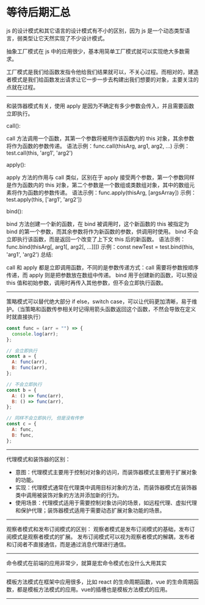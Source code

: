# 等待后期汇总

js 的设计模式和其它语言的设计模式有不小的区别，因为 js 是一个动态类型语言，弱类型让它天然实现了不少设计模式。

抽象工厂模式在 js 中的应用很少，基本用简单工厂模式就可以实现绝大多数需求。

工厂模式是我们给函数发指令他给我们结果就可以，不关心过程。而相对的，建造者模式是我们给函数发出请求让它一步一步去构建出我们想要的对象，主要关注的点就在过程。

---

和装饰器模式有关，使用 apply 是因为不确定有多少参数会传入，并且需要函数立即执行。

call():

call 方法调用一个函数，其第一个参数将被用作该函数内的 this 对象，其余参数将作为函数的参数传递。
语法示例：func.call(thisArg, arg1, arg2, ...)
示例：test.call(this, 'arg1', 'arg2')

apply():

apply 方法的作用与 call 类似，区别在于 apply 接受两个参数，第一个参数同样是作为函数内的 this 对象，第二个参数是一个数组或类数组对象，其中的数组元素将作为函数的参数传递。
语法示例：func.apply(thisArg, [argsArray])
示例：test.apply(this, ['arg1', 'arg2'])

bind():

bind 方法创建一个新的函数，在 bind 被调用时，这个新函数的 this 被指定为 bind 的第一个参数，而其余参数将作为新函数的参数，供调用时使用。
bind 不会立即执行该函数，而是返回一个改变了上下文 this 后的新函数。
语法示例：func.bind(thisArg[, arg1[, arg2[, ...]]])
示例：const newTest = test.bind(this, 'arg1', 'arg2')
总结:

call 和 apply 都是立即调用函数，不同的是参数传递方式：call 需要将参数按顺序传递，而 apply 则是把参数放在数组中传递。
bind 用于创建新的函数，可以预设 this 值和初始参数，调用时再传入其他参数，但不会立即执行函数。

---

策略模式可以替代绝大部分 if else，switch case，可以让代码更加清晰，易于维护。（当策略和函数传参相关时记得用箭头函数返回这个函数，不然会导致在定义时就直接执行）

```javascript
const func = (arr = "") => {
  console.log(arr);
};

// 会立即执行
const a = {
  A: func(arr),
  B: func(arr),
};

// 不会立即执行
const b = {
  A: () => func(arr),
  B: () => func(arr),
};

// 同样不会立即执行, 但是没有传参
const c = {
  A: func,
  B: func,
};
```

---

代理模式和装饰器的区别：

- 意图：代理模式主要用于控制对对象的访问，而装饰器模式主要用于扩展对象的功能。
- 实现：代理模式通常在代理类中调用目标对象的方法，而装饰器模式在装饰器类中调用被装饰对象的方法并添加新的行为。
- 使用场景：代理模式适用于需要控制对象访问的场景，如远程代理、虚拟代理和保护代理；装饰器模式适用于需要动态扩展对象功能的场景。

---

观察者模式和发布订阅模式的区别：
观察者模式是发布订阅模式的基础，发布订阅模式是观察者模式的扩展。
发布订阅模式可以视为观察者模式的解耦，发布者和订阅者不直接通信，而是通过消息代理进行通信。

---

命令模式在前端的应用非常少，就算是宏命令模式也没什么大用其实

---

模板方法模式在框架中应用很多，比如 react 的生命周期函数，vue 的生命周期函数，都是模板方法模式的应用。vue的插槽也是模板方法模式的应用。

---
